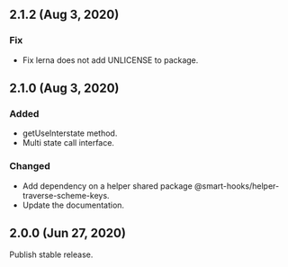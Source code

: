 ## 2.1.2 (Aug 3, 2020)

### Fix

- Fix lerna does not add UNLICENSE to package.

## 2.1.0 (Aug 3, 2020)

### Added

- getUseInterstate method.
- Multi state call interface.

### Changed

- Add dependency on a helper shared package @smart-hooks/helper-traverse-scheme-keys.
- Update the documentation.

## 2.0.0 (Jun 27, 2020)

Publish stable release.
